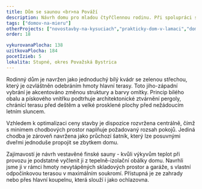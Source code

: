 ```yaml
---
title: Dům se saunou <br>na Pováží
description: Návrh domu pro mladou čtyřčlennou rodinu. Při spolupráci s klienty jsme nejprve podrobně probrali a zhodnotili potřebu či velikost jednotlivých prostor, abychom společně sladili očekávání a rozpočet stavby. Následně byl celý návrh řešen s ohledem na jednoduchost konstrukčních a architektonických prvků - vznikl tak racionální, ale proporčně a výrazově vkusný rodinný dům.
tags: ["domov-na-mieru"]
otherProjects: ["novostavby-na-kysuciach","prakticky-dom-v-lamaci","dom-v-zahrade"]
order: 18

vykurovanaPlocha: 138
uzitkovaPlocha: 184
pocetIzieb: 5
lokalita: Stupné, okres Považská Bystrica
---
```


Rodinný dům je navržen jako jednoduchý bílý kvádr se zelenou střechou, který je ozvláštněn odebráním hmoty hlavní terasy. Toto jiho-západní vybrání je akcentováno změnou struktury a barvy omítky. Princip bílého obalu a pískového vnitřku podtrhuje architektonické ztvárnění pergoly, chránící terasu před deštěm a velké prosklené plochy před nežádoucím letním sluncem.

Vzhledem k optimalizaci ceny stavby je dispozice rozvržena centrálně, čímž s minimem chodbových prostor naplňuje požadovaný rozsah pokojů. Jediná chodba je zároveň navržena jako průchozí šatník, který lze posuvnými dveřmi jednoduše propojit se zbytkem domu.

Zajímavostí je návrh vestavěné finské sauny - kvůli výkyvům teplot při provozu je podstatné vyčlenit ji z tepelně-izolační obálky domu. Navrhli jsme ji v rámci hmoty nevytápěných skladových prostor a garáže, s vlastní odpočinkovou terasou v maximálním soukromí. Přístupná je ze zahrady nebo přes hlavní koupelnu, která slouží i jako ochlazovna.